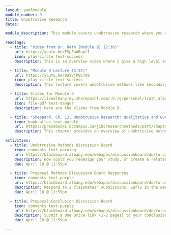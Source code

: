 ```yaml
---
layout: yamlmodule
module_number: 9
title: Unobtrusive Research
dates:

module_description: This module covers unobtrusive research where you do not interact with the subject.

readings:
  - title: "Video from Dr. Rath (Module 9) (2:36)"
    url: https://youtu.be/ESpFuABuplI
    icon: play-circle text-success
    description: This is an overview video where I give a high level explanation of the readings and describe this week's tasks.

  - title: "Module 9 Lecture (3:57)"
    url: https://youtu.be/0aVVjPQC7U8
    icon: play-circle text-success
    description: This lecture covers unobtrusive methods like secondary analysis and discourse analysis.

  - title: Slides for Module 9
    url: https://livealbany-my.sharepoint.com/:b:/g/personal/lrath_albany_edu/ETMrMTxEF7VCgPcpMhHN90wB_vwZ2IAfNWX2v70Y8eX5PQ?e=sUMuS0
    icon: file-pdf text-danger
    description: Here are the slides from Module 9.

  - title: "Sheppard, Ch. 13, Unobtrusive Research: Qualitative and Quantitative Approaches"
    icon: book-atlas text-purple
    url: https://pressbooks.bccampus.ca/jibcresearchmethods/part/chapter-13/
    description: This chapter provides an overview of unobtrusive methods where you do not interact with the subject.

activities:
  - title: Unobtrusive Methods Discussion Board
    icon: comments text-warning
    url: https://blackboard.albany.edu/webapps/discussionboard/do/forum?action=list_threads&course_id=_174705_1&nav=discussion_board_entry&conf_id=_283757_1&forum_id=_613447_1
    description: How could you redesign your study, or create a related study, that used an unobtrusive method? Respond to at least two classmates.
    due: April 10 @ 11:59pm

  - title: Proposal Methods Discussion Board Responses
    icon: comments text-purple
    url: https://blackboard.albany.edu/webapps/discussionboard/do/forum?action=list_threads&course_id=_174705_1&nav=discussion_board_entry&conf_id=_283757_1&forum_id=_613446_1
    description: Respond to 2 classmates' submissions. Early in the week you can respond to their post with just your name in order to sign up to review their paper. Then, later in the week, create another discussion board post with feedback. If two people have already claimed someone's post, you need to pick someone else's paper. While you will provide your feedback in a discussion board post, you may also leave specific comments or questions directly on the document.
    due: April 10 @ 11:59pm

  - title: Proposal Conclusion Discussion Board
    icon: comments text-purple
    url: https://blackboard.albany.edu/webapps/discussionboard/do/forum?action=list_threads&course_id=_174705_1&nav=discussion_board_entry&conf_id=_283757_1&forum_id=_613517_1
    description: Submit a One Drive link (1-2 pages) to your conclusion. You are welcome to use the same link as your other submissions if you want to keep building on the document. The link must be set so that People in University at Albany - SUNY with the link can review.
    due: April 10 @ 11:59pm

---
```

